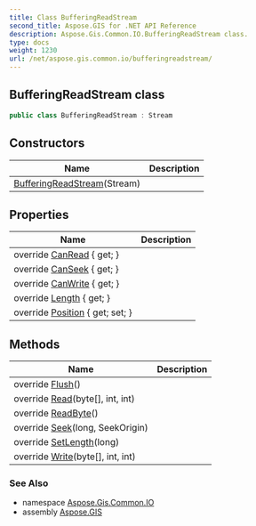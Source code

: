 ```yaml
---
title: Class BufferingReadStream
second_title: Aspose.GIS for .NET API Reference
description: Aspose.Gis.Common.IO.BufferingReadStream class. 
type: docs
weight: 1230
url: /net/aspose.gis.common.io/bufferingreadstream/
---
```

## BufferingReadStream class

```csharp
public class BufferingReadStream : Stream
```

## Constructors

| Name | Description |
| --- | --- |
| [BufferingReadStream](bufferingreadstream/)(Stream) |  |

## Properties

| Name | Description |
| --- | --- |
| override [CanRead](../../aspose.gis.common.io/bufferingreadstream/canread/) { get; } |  |
| override [CanSeek](../../aspose.gis.common.io/bufferingreadstream/canseek/) { get; } |  |
| override [CanWrite](../../aspose.gis.common.io/bufferingreadstream/canwrite/) { get; } |  |
| override [Length](../../aspose.gis.common.io/bufferingreadstream/length/) { get; } |  |
| override [Position](../../aspose.gis.common.io/bufferingreadstream/position/) { get; set; } |  |

## Methods

| Name | Description |
| --- | --- |
| override [Flush](../../aspose.gis.common.io/bufferingreadstream/flush/)() |  |
| override [Read](../../aspose.gis.common.io/bufferingreadstream/read/)(byte[], int, int) |  |
| override [ReadByte](../../aspose.gis.common.io/bufferingreadstream/readbyte/)() |  |
| override [Seek](../../aspose.gis.common.io/bufferingreadstream/seek/)(long, SeekOrigin) |  |
| override [SetLength](../../aspose.gis.common.io/bufferingreadstream/setlength/)(long) |  |
| override [Write](../../aspose.gis.common.io/bufferingreadstream/write/)(byte[], int, int) |  |

### See Also

* namespace [Aspose.Gis.Common.IO](../../aspose.gis.common.io/)
* assembly [Aspose.GIS](../../)


